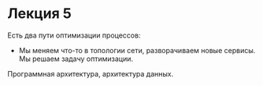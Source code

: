 # Лекция 5

Есть два пути оптимизации процессов:

- Мы меняем что-то в топологии сети, разворачиваем новые сервисы. Мы решаем задачу оптимизации.

Программная архитектура, архитектура данных.